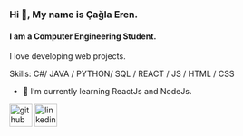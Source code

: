 ### Hi 👋, My name is Çağla Eren.
#### I am a Computer Engineering Student.
I love developing web projects.

Skills:  C#/ JAVA / PYTHON/ SQL /  REACT / JS / HTML / CSS

- 🌱 I’m currently learning ReactJs and NodeJs. 


[<img src='https://cdn.jsdelivr.net/npm/simple-icons@3.0.1/icons/github.svg' alt='github' height='40'>](https://github.com/caglaeren)  [<img src='https://cdn.jsdelivr.net/npm/simple-icons@3.0.1/icons/linkedin.svg' alt='linkedin' height='40'>](https://www.linkedin.com/in/çağla-eren-65140a233/)  




